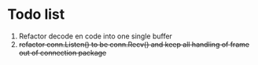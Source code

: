 # Todo list

1. Refactor decode en code into one single buffer
2. ~~refactor conn.Listen() to be conn.Recv() and keep all handling of frame out
   of connection package~~
